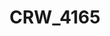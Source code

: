 ---
layout: photo
title: "CRW_4165"
image_main: 15/20080822-CRW_4165-500.jpg
image_thumbnail: 15/20080822-CRW_4165-100.jpg
right: 05.html
---